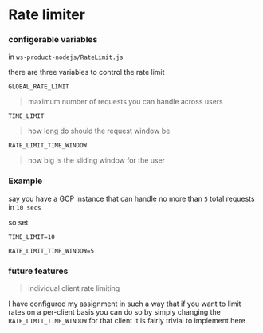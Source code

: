 # Rate limiter

### configerable variables
in ````ws-product-nodejs/RateLimit.js````

there are three variables to control the rate limit

````GLOBAL_RATE_LIMIT````

>maximum number of requests you can handle across users

````TIME_LIMIT```` 
>how long do should the request window be

````RATE_LIMIT_TIME_WINDOW````
>how big is the sliding window for the user

### Example
say you have a GCP instance that can 
handle no more than
````5```` total requests 
in ````10 secs````

so set

````TIME_LIMIT=10````

````RATE_LIMIT_TIME_WINDOW=5````


### future features
> individual client rate limiting

I have configured my assignment in such a way that 
if you want to limit rates on a per-client basis you can do so 
by simply changing the ````RATE_LIMIT_TIME_WINDOW```` for that client 
it is fairly trivial to implement here

